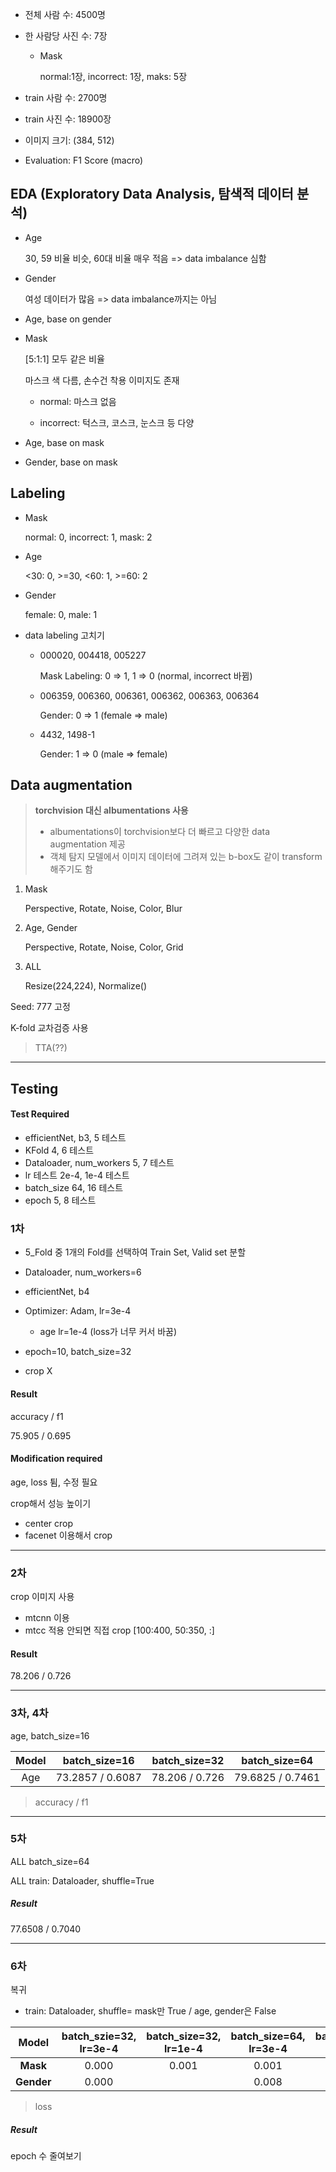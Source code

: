- 전체 사람 수: 4500명

- 한 사람당 사진 수: 7장

  - Mask

    normal:1장, incorrect: 1장, maks: 5장

- train 사람 수: 2700명

- train 사진 수: 18900장

- 이미지 크기: (384, 512)

- Evaluation: F1 Score (macro)



## EDA (Exploratory Data Analysis, 탐색적 데이터 분석)

- Age

  30, 59 비율 비슷, 60대 비율 매우 적음 => data imbalance 심함

- Gender

  여성 데이터가 많음 => data imbalance까지는 아님

- Age, base on gender

- Mask

  [5:1:1] 모두 같은 비율

  마스크 색 다름, 손수건 착용 이미지도 존재

  - normal: 마스크 없음

  - incorrect: 턱스크, 코스크, 눈스크 등 다양

- Age, base on mask

- Gender, base on mask



## Labeling

- Mask

  normal: 0, incorrect: 1, mask: 2

- Age

  <30: 0, >=30, <60: 1, >=60: 2

- Gender

  female: 0, male: 1

- data labeling 고치기

  - 000020, 004418, 005227

    Mask Labeling: 0 => 1, 1 => 0 (normal, incorrect 바뀜)

  - 006359, 006360, 006361, 006362, 006363, 006364

    Gender: 0 => 1 (female => male)

  - 4432, 1498-1

    Gender: 1 => 0 (male => female)



## Data augmentation

>  **torchvision 대신 albumentations 사용**
>
> - albumentations이 torchvision보다 더 빠르고 다양한 data augmentation 제공
> - 객체 탐지 모델에서 이미지 데이터에 그려져 있는 b-box도 같이 transform해주기도 함

1. Mask

   Perspective, Rotate, Noise, Color, Blur

2. Age, Gender

   Perspective, Rotate, Noise, Color, Grid

3. ALL

   Resize(224,224), Normalize()



Seed: 777 고정

K-fold 교차검증 사용

> TTA(??)



---

## Testing

#### Test Required

- efficientNet, b3, 5 테스트
- KFold 4, 6 테스트
- Dataloader, num_workers 5, 7 테스트
- lr 테스트 2e-4, 1e-4 테스트
- batch_size 64, 16 테스트
- epoch 5, 8 테스트



### 1차

- 5_Fold 중 1개의 Fold를 선택하여 Train Set, Valid set 분할

- Dataloader, num_workers=6

- efficientNet, b4

- Optimizer: Adam, lr=3e-4
  - age lr=1e-4 (loss가 너무 커서 바꿈)

- epoch=10, batch_size=32

- crop X

#### Result

accuracy / f1

75.905 / 0.695

#### Modification required

age, loss 튐, 수정 필요

crop해서 성능 높이기

- center crop
- facenet 이용해서 crop

---

### 2차

crop 이미지 사용

- mtcnn 이용
- mtcc 적용 안되면 직접 crop [100:400, 50:350, :]

#### Result

78.206 / 0.726

---

### 3차, 4차

age, batch_size=16

| Model |  batch_size=16   | batch_size=32  |  batch_size=64   |
| :---: | :--------------: | :------------: | :--------------: |
|  Age  | 73.2857 / 0.6087 | 78.206 / 0.726 | 79.6825 / 0.7461 |

> accuracy / f1

---

### 5차

ALL batch_size=64

ALL train: Dataloader, shuffle=True

##### Result

77.6508 / 0.7040

---

### 6차

복귀

- train: Dataloader, shuffle= mask만 True / age, gender은 False

|   Model    | batch_szie=32, lr=3e-4 | batch_size=32, lr=1e-4 | batch_size=64, lr=3e-4 | batch_size=64, lr=1e-4 |
| :--------: | :--------------------: | :--------------------: | :--------------------: | :--------------------: |
|  **Mask**  |         0.000          |         0.001          |         0.001          |         0.003          |
| **Gender** |         0.000          |                        |         0.008          |                        |

> loss



##### Result







epoch 수 줄여보기
